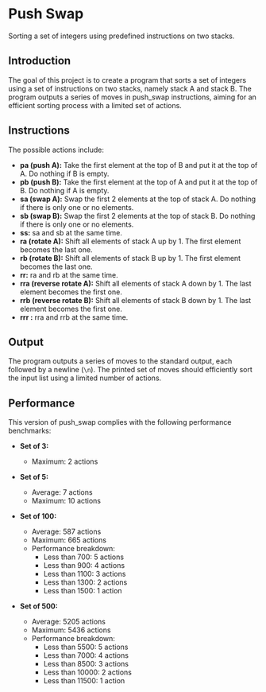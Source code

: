 # Push Swap

Sorting a set of integers using predefined instructions on two stacks.

## Introduction

The goal of this project is to create a program that sorts a set of integers using a set of instructions on two stacks, namely stack A and stack B. The program outputs a series of moves in push_swap instructions, aiming for an efficient sorting process with a limited set of actions.

## Instructions

The possible actions include:

- **pa (push A):** Take the first element at the top of B and put it at the top of A. Do nothing if B is empty.
- **pb (push B):** Take the first element at the top of A and put it at the top of B. Do nothing if A is empty.
- **sa (swap A):** Swap the first 2 elements at the top of stack A. Do nothing if there is only one or no elements.
- **sb (swap B):** Swap the first 2 elements at the top of stack B. Do nothing if there is only one or no elements.
- **ss:** sa and sb at the same time.
- **ra (rotate A):** Shift all elements of stack A up by 1. The first element becomes the last one.
- **rb (rotate B):** Shift all elements of stack B up by 1. The first element becomes the last one.
- **rr:** ra and rb at the same time.
- **rra (reverse rotate A):** Shift all elements of stack A down by 1. The last element becomes the first one.
- **rrb (reverse rotate B):** Shift all elements of stack B down by 1. The last element becomes the first one.
- **rrr :** rra and rrb at the same time.

## Output

The program outputs a series of moves to the standard output, each followed by a newline (`\n`). The printed set of moves should efficiently sort the input list using a limited number of actions.

## Performance

This version of push_swap complies with the following performance benchmarks:

- **Set of 3:**
  - Maximum: 2 actions

- **Set of 5:**
  - Average: 7 actions
  - Maximum: 10 actions

- **Set of 100:**
  - Average: 587 actions
  - Maximum: 665 actions
  - Performance breakdown:
	- Less than 700: 5 actions
	- Less than 900: 4 actions
	- Less than 1100: 3 actions
	- Less than 1300: 2 actions
	- Less than 1500: 1 action

- **Set of 500:**
  - Average: 5205 actions
  - Maximum: 5436 actions
  - Performance breakdown:
	- Less than 5500: 5 actions
	- Less than 7000: 4 actions
	- Less than 8500: 3 actions
	- Less than 10000: 2 actions
	- Less than 11500: 1 action
